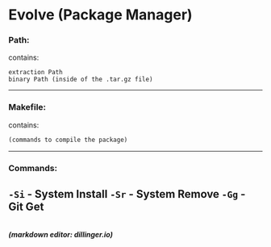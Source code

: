 # Evolve (Package Manager)

### Path:
contains: 
```
extraction Path
binary Path (inside of the .tar.gz file)
```
---

### Makefile:
contains:
```makefile
(commands to compile the package)
```
---
### Commands:
``-Si`` - System Install
``-Sr`` - System Remove
``-Gg`` - Git Get
---

\
***_(markdown editor: dillinger.io)_***

